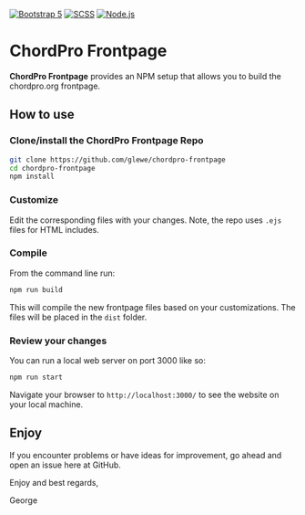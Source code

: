 [![Bootstrap 5](https://img.shields.io/badge/Bootstrap%205-7952b3.svg)](https://www.getbootstrap.com/)
[![SCSS](https://img.shields.io/badge/SCSS-c46c98.svg)](https://sass-lang.com/)
[![Node.js](https://img.shields.io/badge/Node.js-6eaa51.svg)](https://nodejs.org/en/)

# ChordPro Frontpage

**ChordPro Frontpage** provides an NPM setup that allows you to build the chordpro.org frontpage.

## How to use

### Clone/install the ChordPro Frontpage Repo

```sh
git clone https://github.com/glewe/chordpro-frontpage
cd chordpro-frontpage
npm install
```
### Customize

Edit the corresponding files with your changes. Note, the repo uses `.ejs` files for HTML includes.

### Compile

From the command line run:

```sh
npm run build
```
This will compile the new frontpage files based on your customizations. The files will be placed in the `dist` folder.

### Review your changes

You can run a local web server on port 3000 like so:

```sh
npm run start
```
Navigate your browser to `http://localhost:3000/` to see the website on your local machine.

## Enjoy

If you encounter problems or have ideas for improvement, go ahead and open an issue here at GitHub.

Enjoy and best regards,

George
